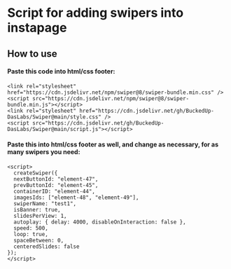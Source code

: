 # Script for adding swipers into instapage

## How to use

#### Paste this code into html/css footer:

```
<link rel="stylesheet" href="https://cdn.jsdelivr.net/npm/swiper@8/swiper-bundle.min.css" />
<script src="https://cdn.jsdelivr.net/npm/swiper@8/swiper-bundle.min.js"></script>
<link rel="stylesheet" href="https://cdn.jsdelivr.net/gh/BuckedUp-DasLabs/Swiper@main/style.css" />
<script src="https://cdn.jsdelivr.net/gh/BuckedUp-DasLabs/Swiper@main/script.js"></script>
```


#### Paste this into html/css footer as well, and change as necessary, for as many swipers you need:
```
<script>
  createSwiper({
  nextButtonId: "element-47",
  prevButtonId: "element-45",
  containerID: "element-44",
  imagesIds: ["element-48", "element-49"],
  swiperName: "test1",
  isBanner: true,
  slidesPerView: 1,
  autoplay: { delay: 4000, disableOnInteraction: false },
  speed: 500,
  loop: true,
  spaceBetween: 0,
  centeredSlides: false
});
</script>
```
